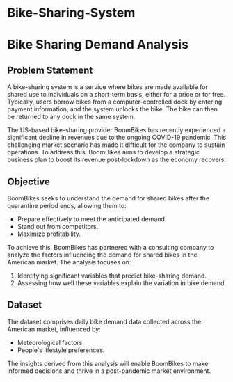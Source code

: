 # Bike-Sharing-System
# Bike Sharing Demand Analysis

## Problem Statement
A bike-sharing system is a service where bikes are made available for shared use to individuals on a short-term basis, either for a price or for free. Typically, users borrow bikes from a computer-controlled dock by entering payment information, and the system unlocks the bike. The bike can then be returned to any dock in the same system.

The US-based bike-sharing provider BoomBikes has recently experienced a significant decline in revenues due to the ongoing COVID-19 pandemic. This challenging market scenario has made it difficult for the company to sustain operations. To address this, BoomBikes aims to develop a strategic business plan to boost its revenue post-lockdown as the economy recovers.

## Objective
BoomBikes seeks to understand the demand for shared bikes after the quarantine period ends, allowing them to:
- Prepare effectively to meet the anticipated demand.
- Stand out from competitors.
- Maximize profitability.

To achieve this, BoomBikes has partnered with a consulting company to analyze the factors influencing the demand for shared bikes in the American market. The analysis focuses on:
1. Identifying significant variables that predict bike-sharing demand.
2. Assessing how well these variables explain the variation in bike demand.

## Dataset
The dataset comprises daily bike demand data collected across the American market, influenced by:
- Meteorological factors.
- People's lifestyle preferences.

The insights derived from this analysis will enable BoomBikes to make informed decisions and thrive in a post-pandemic market environment.

